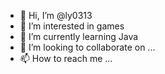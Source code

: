 - 👋 Hi, I’m @ly0313
- 👀 I’m interested in games
- 🌱 I’m currently learning Java
- 💞️ I’m looking to collaborate on ...
- 📫 How to reach me ...

<!---
ly0313/ly0313 is a ✨ special ✨ repository because its `README.md` (this file) appears on your GitHub profile.
You can click the Preview link to take a look at your changes.
--->
